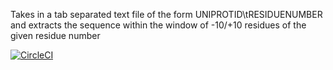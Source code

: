 Takes in a tab separated text file of the form UNIPROTID\tRESIDUENUMBER and extracts the sequence within the window of -10/+10 residues of the given residue number


[![CircleCI](https://circleci.com/gh/cBioPortal/datahub/tree/master.svg?style=svg)](https://circleci.com/gh/cBioPortal/datahub/tree/master)
